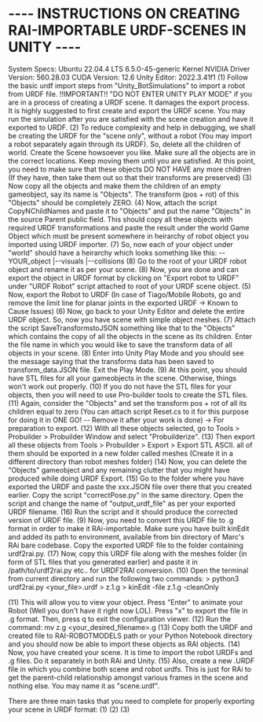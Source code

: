 # ---- INSTRUCTIONS ON CREATING RAI-IMPORTABLE URDF-SCENES IN UNITY ----

System Specs:
Ubuntu 22.04.4 LTS
6.5.0-45-generic Kernel
NVIDIA Driver Version: 560.28.03
CUDA Version: 12.6
Unity Editor: 2022.3.41f1
(1) Follow the basic urdf import steps from "Unity_BotSimulations" to import a robot from URDF file. 
!!IMPORTANT!!
"DO NOT ENTER UNITY PLAY MODE" if you are in a process of creating a URDF scene. It damages the export process. It is highly suggested to first create and export the URDF scene. You may run the simulation after you are satisfied with the scene creation and have it exported to URDF.
(2) To reduce complexity and help in debugging, we shall be creating the URDF for the "scene only", without a robot (You may import a robot separately again through its URDF). So, delete all the children of world. Create the Scene howsoever you like. Make sure all the objects are in the correct locations. Keep moving them until you are satisfied. At this point, you need to make sure that these objects DO NOT HAVE any more children (If they have, then take them out so that their transforms are preserved)
(3) Now copy all the objects and make them the children of an empty gameobject, say its name is "Objects". The transform (pos + rot) of this "Objects" should be completely ZERO. 
(4) Now, attach the script CopyNChildNames and paste it to "Objects" and put the name "Objects" in the source Parent public field. This should copy all these objects with required URDF transformations and paste the result under the world Game Object which must be present somewhere in heirarchy of robot object you imported using URDF importer.
(7) So, now each of your object under "world" should have a heirarchy which looks something like this:
        --YOUR_object
          |--visuals
          |--collisions
(8) Go to the root of your URDF robot object and rename it as per your scene.
(8) Now, you are done and can export the object in URDF format by clicking on "Export robot to URDF" under "URDF Robot" script attached to root of your URDF scene object.
(5) Now, export the Robot to URDF (In case of Tiago/Mobile Robots, go and remove the limit line for planar joints in the exported URDF -> Known to Cause Issues)
(6) Now, go back to your Unity Editor and delete the entire URDF object. So, now you have scene with simple object meshes.
(7) Attach the script SaveTransformstoJSON something like that to the "Objects" which contains the copy of all the objects in the scene as its children. Enter the file name in which you would like to save the transform data of all objects in your scene.
(8) Enter into Unity Play Mode and you should see the message saying that the transforms data has been saved to transform_data.JSON file. Exit the Play Mode.
(9) At this point, you should have STL files for all your gameobjects in the scene. Otherwise, things won't work out properly.
(10) If you do not have the STL files for your objects, then you will need to use Pro-builder tools to create the STL files.
(11) Again, consider the "Objects" and set the transform pos + rot of all its children equal to zero (You can attach script Reset.cs to it for this purpose for doing it in ONE GO! -- Remove it after your work is done) -> For preparation to export.
(12) With all these objects selected, go to Tools > Probuilder > Probuilder Window and select "Probuilderize".
(13) Then export all these objects from Tools > Probuilder > Export > Export STL ASCII. all of them should be exported in a new folder called meshes (Create it in a different directory than robot meshes folder)
(14) Now, you can delete the "Objects" gameobject and any remaining clutter that you might have produced while doing URDF Export.
(15) Go to the folder where you have exported the URDF and paste the xxx.JSON file over there that you created earlier. Copy the script "correctPose.py" in the same directory. Open the script and change the name of "output_urdf_file" as per your exported URDF filename.
(16) Run the script and it should produce the corrected version of URDF file.
(9) Now, you need to convert this URDF file to .g format in order to make it RAi-importable. Make sure you have built kinEdit and added its path to environment, available from bin directory of Marc's RAi bare codebase. Copy the exported URDF file to the folder containing urdf2rai.py.
(17) Now, copy this URDF file along with the meshes folder (in form of STL files that you generated earlier) and paste it in /path/to/urdf2rai.py etc.. for URDF2RAI conversion. 
(10) Open the terminal from current directory and run the following two commands:
        > python3 urdf2rai.py <your_file>.urdf > z.1.g
        > kinEdit -file z.1.g -cleanOnly

(11) This will allow you to view your object. Press "Enter" to animate your Robot (Well you don't have it right now LOL). Press "x" to export the file in .g format. Then, press q to exit the configuration viewer.
(12) Run the command: mv z.g <your_desired_filename>.g
(13) Copy both the URDF and created file to RAI-ROBOTMODELS path or your Python Notebook directory and you should now be able to import these objects as RAI objects.
(14) Now, you have created your scene. It is time to import the robot URDFs and .g files. Do it separately in both RAi and Unity. 
(15) Also, create a new .URDF file in which you combine both scene and robot urdfs. This is just for RAi to get the parent-child relationship amongst various frames in the scene and nothing else. You may name it as "scene.urdf". 

There are three main tasks that you need to complete for properly exporting your scene in URDF format:
(1)
(2)
(3)
